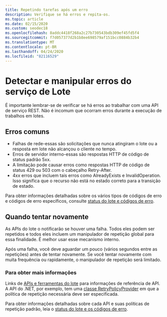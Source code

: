 ```yaml
---
title: Repetindo tarefas após um erro
description: Verifique se há erros e repita-os.
ms.topic: article
ms.date: 02/15/2020
ms.custom: seodec18
ms.openlocfilehash: 8addc4418f268a2c27b730543bdb309ef45fd5f4
ms.sourcegitcommit: f7d057377d2b1b8ee698579af151bcc0884b32b4
ms.translationtype: MT
ms.contentlocale: pt-BR
ms.lasthandoff: 04/24/2020
ms.locfileid: "82116529"
---
```

# <a name="detecting-and-handling-batch-service-errors"></a>Detectar e manipular erros do serviço de Lote

É importante lembrar-se de verificar se há erros ao trabalhar com uma API de serviço REST. Não é incomum que ocorram erros durante a execução de trabalhos em lotes.

## <a name="common-errors"></a>Erros comuns 

- Falhas de rede-essas são solicitações que nunca atingiram o lote ou a resposta em lote não alcançou o cliente no tempo.
- Erros de servidor interno-essas são respostas HTTP de código de status padrão 5xx.
- A limitação pode causar erros como respostas HTTP de código de status 429 ou 503 com o cabeçalho Retry-After.
- 4xx erros que incluem tais erros como AlreadyExists e InvalidOperation. Isso significa que o recurso não está no estado correto para a transição de estado.

Para obter informações detalhadas sobre os vários tipos de códigos de erro e códigos de erro específicos, consulte [status do lote e códigos de erro](https://docs.microsoft.com/rest/api/batchservice/batch-status-and-error-codes).

## <a name="when-to-retry"></a>Quando tentar novamente

As APIs do lote o notificarão se houver uma falha. Todos eles podem ser repetidos e todos eles incluem um manipulador de repetição global para essa finalidade. É melhor usar esse mecanismo interno.

Após uma falha, você deve aguardar um pouco (vários segundos entre as repetições) antes de tentar novamente. Se você tentar novamente com muita frequência ou rapidamente, o manipulador de repetição será limitado.

### <a name="for-more-information"></a>Para obter mais informações  

Links de [APIs e ferramentas do lote](batch-apis-tools.md) para informações de referência de API. A API do .NET, por exemplo, tem uma [classe RetryPolicyProvider]( https://docs.microsoft.com/dotnet/api/microsoft.azure.batch.retrypolicyprovider?view=azure-dotnet) em que a política de repetição necessária deve ser especificada. 

Para obter informações detalhadas sobre cada API e suas políticas de repetição padrão, leia o [status do lote e os códigos de erro](https://docs.microsoft.com/rest/api/batchservice/batch-status-and-error-codes).
